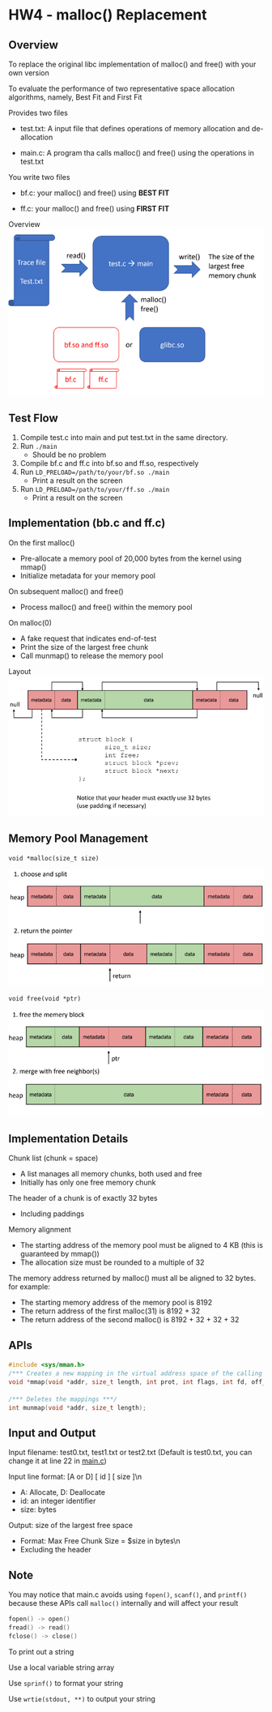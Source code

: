 # HW4 - malloc() Replacement

## Overview
To replace the original libc implementation of malloc() and free() with your own version

To evaluate the performance of two representative space allocation algorithms, namely, Best Fit and First Fit

Provides two files
- test.txt: A input file that defines operations of memory allocation and de-allocation

- main.c: A program tha calls malloc() and free() using the operations in test.txt

You write two files
- bf.c: your malloc() and free() using **BEST FIT**

- ff.c: your malloc() and free() using **FIRST FIT**

Overview \
![Alt text](res/image.png)

## Test Flow
1. Compile test.c into main and put test.txt in the same directory.
2. Run `./main`
    - Should be no problem
3. Compile bf.c and ff.c into bf.so and ff.so, respectively
4. Run `LD_PRELOAD=/path/to/your/bf.so ./main`
    - Print a result on the screen
5. Run `LD_PRELOAD=/path/to/your/ff.so ./main`
    - Print a result on the screen

## Implementation (bb.c and ff.c)
On the first malloc()
- Pre-allocate a memory pool of 20,000 bytes from the kernel using mmap()
- Initialize metadata for your memory pool

On subsequent malloc() and free()
- Process malloc() and free() within the memory pool

On malloc(0)
- A fake request that indicates end-of-test
- Print the size of the largest free chunk
- Call munmap() to release the memory pool

Layout \
![Alt text](res/Layout.png)

## Memory Pool Management
`void *malloc(size_t size)`

![Alt text](res/malloc.png)

`void free(void *ptr)`

![Alt text](res/free.png)

## Implementation Details
Chunk list (chunk = space)
- A list manages all memory chunks, both used and free
- Initially has only one free memory chunk

The header of a chunk is of exactly 32 bytes
- Including paddings

Memory alignment
- The starting address of the memory pool must be aligned to 4 KB (this is guaranteed by mmap())
- The allocation size must be rounded to a multiple of 32

The memory address returned by malloc() must all be aligned to 32 bytes. for example:
- The starting memory address of the memory pool is 8192
- The return address of the first malloc(31) is 8192 + 32
- The return address of the second malloc() is 8192 + 32 + 32 + 32

## APIs
```c
#include <sys/mman.h>
/*** Creates a new mapping in the virtual address space of the calling process ***/
void *mmap(void *addr, size_t length, int prot, int flags, int fd, off_t offset);

/*** Deletes the mappings ***/
int munmap(void *addr, size_t length);
```

## Input and Output
Input filename: test0.txt, test1.txt or test2.txt (Default is test0.txt, you can change it at line 22 in [main.c](main.c)) 

Input line format: [A or D] [ id ] [ size ]\n
- A: Allocate, D: Deallocate
- id: an integer identifier
- size: bytes

Output: size of the largest free space
- Format: Max Free Chunk Size = $size in bytes\n
- Excluding the header

## Note
You may notice that main.c avoids using `fopen()`, `scanf()`, and `printf()` because these APIs call `malloc()` internally and will affect your result
```c
fopen() -> open()
fread() -> read()
fclose() -> close()
```

To print out a string 

Use a local variable string array 

Use `sprinf()` to format your string

Use `wrtie(stdout, **)` to output your string

